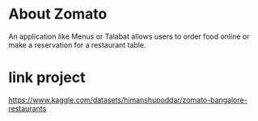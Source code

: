 # About Zomato
An application like Menus or Talabat allows users to order food online or make a reservation for a restaurant table. 
# link project
https://www.kaggle.com/datasets/himanshupoddar/zomato-bangalore-restaurants


